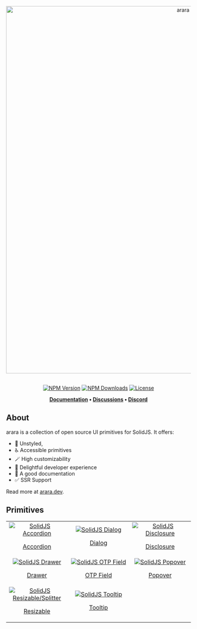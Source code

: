 <div align="center">
  <a href="https://arara.dev">
    <img src="https://arara.dev/readme/arara.png" width=1000 alt="arara banner" />
  </a>
</div>
<br />
<div align="center">

[![NPM Version](https://img.shields.io/npm/v/arara)](https://www.npmjs.com/package/arara)
[![NPM Downloads](https://img.shields.io/npm/dm/arara)](https://www.npmjs.com/package/arara)
[![License](https://img.shields.io/github/license/araradev/arara)](https://github.com/araradev/arara/blob/main/LICENSE)

**[Documentation](https://arara.dev/) • [Discussions](https://github.com/araradev/arara/discussions) • [Discord](https://discord.com/invite/solidjs)**
</div>

## About
arara is a collection of open source UI primitives for SolidJS. It offers:

- 🫥 Unstyled,
- ♿ Accessible primitives
- 🪄 High customizability
- 🌟 Delightful developer experience
- 📝 A good documentation
- ✅ SSR Support

Read more at [arara.dev](https://arara.dev).

## Primitives

<table>
  <tr>
    <td align="center" width=33%>
      <a href="https://arara.dev/docs/primitives/accordion/">
        <img src="https://arara.dev/primitives/accordion.jpg" alt="SolidJS Accordion">
        <p>Accordion</p>
      </a>
    </td>
    <td align="center" width=33%>
      <a href="https://arara.dev/docs/primitives/dialog/">
        <img src="https://arara.dev/primitives/dialog.jpg" alt="SolidJS Dialog">
        <p>Dialog</p>
      </a>
    </td>
    <td align="center" width=33%>
      <a href="https://arara.dev/docs/primitives/disclosure/">
        <img src="https://arara.dev/primitives/disclosure.jpg" alt="SolidJS Disclosure">
        <p>Disclosure</p>
      </a>
    </td>
  </tr>
  <tr>
    <td align="center" width=33%>
      <a href="https://arara.dev/docs/primitives/drawer/">
        <img src="https://arara.dev/primitives/drawer.jpg" alt="SolidJS Drawer">
        <p>Drawer</p>
      </a>
    </td>
    <td align="center" width=33%>
      <a href="https://arara.dev/docs/primitives/otp-field/">
        <img src="https://arara.dev/primitives/otp-field.jpg" alt="SolidJS OTP Field">
        <p>OTP Field</p>
      </a>
    </td>
    <td align="center" width=33%>
      <a href="https://arara.dev/docs/primitives/popover/">
        <img src="https://arara.dev/primitives/popover.jpg" alt="SolidJS Popover">
        <p>Popover</p>
      </a>
    </td>
  </tr>
  <tr>
    <td align="center" width=33%>
      <a href="https://arara.dev/docs/primitives/resizable/">
        <img src="https://arara.dev/primitives/resizable.jpg" alt="SolidJS Resizable/Splitter">
        <p>Resizable</p>
      </a>
    </td>
    <td align="center" width=33%>
      <a href="https://arara.dev/docs/primitives/tooltip/">
        <img src="https://arara.dev/primitives/tooltip.jpg" alt="SolidJS Tooltip">
        <p>Tooltip</p>
      </a>
    </td>
    <td align="center" width=33%>
    </td>
  </tr>
</table>

